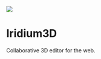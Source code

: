 <a href="https://karolis-1.gitbook.io/iridium-3d/"><img src="https://img.shields.io/badge/Specification-GitBook-%234477de.svg"/></a>

# Iridium3D
Collaborative 3D editor for the web. 
